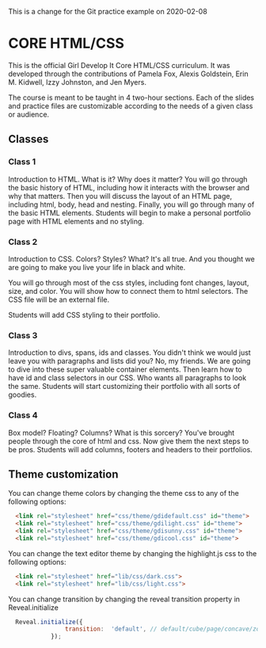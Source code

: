 This is a change for the Git practice example on 2020-02-08

# CORE  HTML/CSS

This is the official Girl Develop It Core HTML/CSS curriculum. It was developed through the contributions of Pamela Fox, Alexis Goldstein, Erin M. Kidwell, Izzy Johnston, and Jen Myers.

The course is meant to be taught in 4 two-hour sections. Each of the slides and practice files are customizable according to the needs of a given class or audience.

## Classes

### Class 1

Introduction to HTML. What is it? Why does it matter?
You will go through the basic history of HTML, including how it interacts with the browser and why that matters.
Then you will discuss the layout of an HTML page, including html, body, head and nesting.
Finally, you will go through many of the basic HTML elements.
Students will begin to make a personal portfolio page with HTML elements and no styling.

### Class 2
Introduction to CSS. Colors? Styles? What? It's all true. And you thought we are going to make you live your life in black and white.

You will go through most of the css styles, including font changes, layout, size, and color. You will show how to connect them to html selectors. The CSS file will be an external file.

Students will add CSS styling to their portfolio.

### Class 3

Introduction to divs, spans, ids and classes. You didn't think we would just leave you with paragraphs and lists did you? No, my friends. We are going to dive into these super valuable container elements. Then learn how to have id and class selectors in our CSS. Who wants all paragraphs to look the same.
Students will start customizing their portfolio with all sorts of goodies. 

### Class 4

Box model? Floating? Columns? What is this sorcery? You've brought people through the core of html and css. Now give them the next steps to be pros. Students will add columns, footers and headers to their portfolios.

## Theme customization

You can change theme colors by changing the theme css to any of the following options:
```html
  <link rel="stylesheet" href="css/theme/gdidefault.css" id="theme">
  <link rel="stylesheet" href="css/theme/gdilight.css" id="theme">
  <link rel="stylesheet" href="css/theme/gdisunny.css" id="theme">
  <link rel="stylesheet" href="css/theme/gdicool.css" id="theme">
```
You can change the text editor theme by changing the highlight.js css to the following options:
```html
  <link rel="stylesheet" href="lib/css/dark.css">
  <link rel="stylesheet" href="lib/css/light.css">
```
You can change transition by changing the reveal transition property in Reveal.initialize
```javascript
  Reveal.initialize({
  				transition:  'default', // default/cube/page/concave/zoom/linear/none
  			});
```
